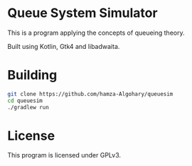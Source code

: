 # Queue System Simulator
This is a program applying the concepts of queueing theory.

Built using Kotlin, Gtk4 and libadwaita.

# Building
```bash
git clone https://github.com/hamza-Algohary/queuesim
cd queuesim
./gradlew run
```

# License
This program is licensed under GPLv3.
